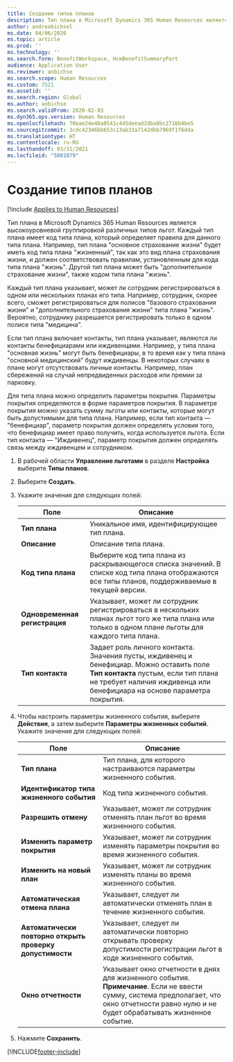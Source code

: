 ```yaml
---
title: Создание типов планов
description: Тип плана в Microsoft Dynamics 365 Human Resources является высокоуровневой группировкой различных типов льгот. Каждый тип плана имеет код типа плана, который определяет правила для данного типа плана.
author: andreabichsel
ms.date: 04/06/2020
ms.topic: article
ms.prod: ''
ms.technology: ''
ms.search.form: BenefitWorkspace, HcmBenefitSummaryPart
audience: Application User
ms.reviewer: anbichse
ms.search.scope: Human Resources
ms.custom: 7521
ms.assetid: ''
ms.search.region: Global
ms.author: anbichse
ms.search.validFrom: 2020-02-03
ms.dyn365.ops.version: Human Resources
ms.openlocfilehash: 70eae24e48a0541c445deead2dba8bc2716b4be5
ms.sourcegitcommit: 3cdc42346bb653c13ab33a7142dbb7969f1f6dda
ms.translationtype: HT
ms.contentlocale: ru-RU
ms.lasthandoff: 03/31/2021
ms.locfileid: "5801079"
---
```

# <a name="create-plan-types"></a>Создание типов планов

[!include [Applies to Human Resources](../includes/applies-to-hr.md)]

Тип плана в Microsoft Dynamics 365 Human Resources является высокоуровневой группировкой различных типов льгот. Каждый тип плана имеет код типа плана, который определяет правила для данного типа плана. Например, тип плана "основное страхование жизни" будет иметь код типа плана "жизненный", так как это вид плана страхования жизни, и должен соответствовать правилам, установленным для кода типа плана "жизнь". Другой тип плана может быть "дополнительное страхование жизни", также кодом типа плана "жизнь".

Каждый тип плана указывает, может ли сотрудник регистрироваться в одном или нескольких планах его типа. Например, сотрудник, скорее всего, сможет регистрироваться для полисов "базового страхования жизни" и "дополнительного страхования жизни" типа плана "жизнь". Вероятно, сотруднику разрешается регистрировать только в одном полисе типа "медицина".

Если тип плана включает контакты, тип плана указывает, являются ли контакты бенефициарами или иждивенцами. Например, у типа плана "основная жизнь" могут быть бенефициары, в то время как у типа плана "основной медицинский" будут иждивенцы. В некоторых случаях в плане могут отсутствовать личные контакты. Например, план сбережений на случай непредвиденных расходов или премии за парковку.

Для типа плана можно определить параметры покрытия. Параметры покрытия определяются в форме параметров покрытия. В параметре покрытия можно указать сумму льготы или контакты, которые могут быть допустимыми для типа плана. Например, если тип контакта — "бенефициар", параметр покрытия должен определять условия того, что бенефициар имеет право получить, когда используется льгота. Если тип контакта — "Иждивенец", параметр покрытия должен определять связь между иждивенцем и сотрудником. 

1. В рабочей области **Управление льготами** в разделе **Настройка** выберите **Типы планов**.

2. Выберите **Создать**.

3. Укажите значения для следующих полей:

   | Поле | Описание |
   | --- | --- |
   | **Тип плана** | Уникальное имя, идентифицирующее тип плана. |
   | **Описание** | Описание типа плана. |
   | **Код типа плана** | Выберите код типа плана из раскрывающегося списка значений. В списке код типа плана отображаются все типы планов, поддерживаемые в текущей версии. |
   | **Одновременная регистрация** | Указывает, может ли сотрудник регистрироваться в нескольких планах льгот того же типа плана или только в одном плане льготы для каждого типа плана. |
   | **Тип контакта** | Задает роль личного контакта. Значения пусты, иждивенец и бенефициар. Можно оставить поле **Тип контакта** пустым, если тип плана не требует наличия иждивенца или бенефициара на основе параметра покрытия. |

4. Чтобы настроить параметры жизненного события, выберите **Действия**, а затем выберите **Параметры жизненных событий**. Укажите значения для следующих полей:

   | Поле | Описание |
   | --- | --- |
   | **Тип плана** | Тип плана, для которого настраиваются параметры жизненного события. |
   | **Идентификатор типа жизненного события** | Код типа жизненного события. |
   | **Разрешить отмену** | Указывает, может ли сотрудник отменять план льгот во время жизненного события. |
   | **Изменить параметр покрытия** | Указывает, может ли сотрудник изменять параметры покрытия во время жизненного события. |
   | **Изменить на новый план** | Указывает, может ли сотрудник изменять планы во время жизненного события. |
   | **Автоматическая отмена плана** | Указывает, следует ли автоматически отменять план в течение жизненного события. |
   | **Автоматически повторно открыть проверку допустимости** | Указывает, следует ли автоматически повторно открывать проверку допустимости регистрации льгот в ходе жизненного события. |
   | **Окно отчетности** | Указывает окно отчетности в днях для жизненного события. **Примечание**. Если не ввести сумму, система предполагает, что окно отчетности равно нулю и не будет обрабатывать жизненное событие. |

5. Нажмите **Сохранить**. 


[!INCLUDE[footer-include](../includes/footer-banner.md)]